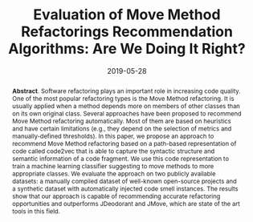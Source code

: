 ---
title: "Evaluation of Move Method Refactorings Recommendation Algorithms: Are We Doing It Right?"
authors: '<i>Evgenii Novozhilov, Ivan Veselov, Mikhail Pravilov, and Timofey Bryksin</i>'
collection: publications
permalink: /publication/2019-05-28-move-method-evolution
date: 2019-05-28
venue: "proceedings of <b>IWoR'29</b>"
paperurl: 'https://doi.org/10.1109/IWoR.2019.00012'
tool: 'https://github.com/JetBrains-Research/MoveMethodGenerator'
data: 'https://github.com/ml-in-programming/MoveMethodDataset'
pdf: 'https://www.researchgate.net/profile/Timofey-Bryksin-2/publication/335945222_Evaluation_of_Move_Method_Refactorings_Recommendation_Algorithms_Are_We_Doing_It_Right/links/5dee9cbc4585159aa470f15c/Evaluation-of-Move-Method-Refactorings-Recommendation-Algorithms-Are-We-Doing-It-Right.pdf'
abstract: '<p><b>Abstract</b>. Software refactoring plays an important role in increasing code quality. One of the most popular refactoring types is the Move Method refactoring. It is usually applied when a method depends more on members of other classes than on its own original class. Several approaches have been proposed to recommend Move Method refactoring automatically. Most of them are based on heuristics and have certain limitations (e.g., they depend on the selection of metrics and manually-defined thresholds). In this paper, we propose an approach to recommend Move Method refactoring based on a path-based representation of code called code2vec that is able to capture the syntactic structure and semantic information of a code fragment. We use this code representation to train a machine learning classifier suggesting to move methods to more appropriate classes. We evaluate the approach on two publicly available datasets: a manually compiled dataset of well-known open-source projects and a synthetic dataset with automatically injected code smell instances. The results show that our approach is capable of recommending accurate refactoring opportunities and outperforms JDeodorant and JMove, which are state of the art tools in this field.</p>'
---